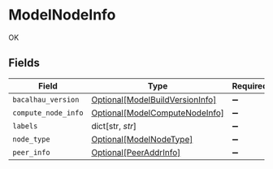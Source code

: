 # ModelNodeInfo

OK


## Fields

| Field                                                                           | Type                                                                            | Required                                                                        | Description                                                                     |
| ------------------------------------------------------------------------------- | ------------------------------------------------------------------------------- | ------------------------------------------------------------------------------- | ------------------------------------------------------------------------------- |
| `bacalhau_version`                                                              | [Optional[ModelBuildVersionInfo]](../../models/shared/modelbuildversioninfo.md) | :heavy_minus_sign:                                                              | N/A                                                                             |
| `compute_node_info`                                                             | [Optional[ModelComputeNodeInfo]](../../models/shared/modelcomputenodeinfo.md)   | :heavy_minus_sign:                                                              | N/A                                                                             |
| `labels`                                                                        | dict[str, *str*]                                                                | :heavy_minus_sign:                                                              | N/A                                                                             |
| `node_type`                                                                     | [Optional[ModelNodeType]](../../models/shared/modelnodetype.md)                 | :heavy_minus_sign:                                                              | N/A                                                                             |
| `peer_info`                                                                     | [Optional[PeerAddrInfo]](../../models/shared/peeraddrinfo.md)                   | :heavy_minus_sign:                                                              | N/A                                                                             |